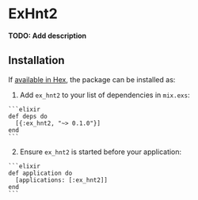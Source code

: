 # ExHnt2

**TODO: Add description**

## Installation

If [available in Hex](https://hex.pm/docs/publish), the package can be installed as:

  1. Add `ex_hnt2` to your list of dependencies in `mix.exs`:

    ```elixir
    def deps do
      [{:ex_hnt2, "~> 0.1.0"}]
    end
    ```

  2. Ensure `ex_hnt2` is started before your application:

    ```elixir
    def application do
      [applications: [:ex_hnt2]]
    end
    ```

